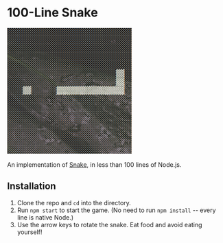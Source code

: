 # 100-Line Snake

![Snake](./snake.png)

An implementation of [Snake](<https://en.wikipedia.org/wiki/Snake_(video_game_genre)>), in less than 100 lines of Node.js.

## Installation

1.  Clone the repo and `cd` into the directory.
2.  Run `npm start` to start the game. (No need to run `npm install` -- every line is native Node.)
3.  Use the arrow keys to rotate the snake. Eat food and avoid eating yourself!

